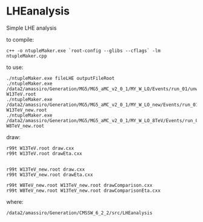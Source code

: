 LHEanalysis
===========

Simple LHE analysis


to compile:

    c++ -o ntupleMaker.exe `root-config --glibs --cflags` -lm ntupleMaker.cpp

to use:

    ./ntupleMaker.exe fileLHE outputFileRoot
    ./ntupleMaker.exe /data2/amassiro/Generation/MG5/MG5_aMC_v2_0_1/MY_W_LO/Events/run_01/unweighted_events.lhe   W13TeV.root
    ./ntupleMaker.exe /data2/amassiro/Generation/MG5/MG5_aMC_v2_0_1/MY_W_LO_new/Events/run_01/unweighted_events.lhe   W13TeV_new.root
    ./ntupleMaker.exe /data2/amassiro/Generation/MG5/MG5_aMC_v2_0_1/MY_W_LO_8TeV/Events/run_01/unweighted_events.lhe   W8TeV_new.root

draw:

    r99t W13TeV.root draw.cxx
    r99t W13TeV.root drawEta.cxx


    r99t W13TeV_new.root draw.cxx
    r99t W13TeV_new.root drawEta.cxx

    r99t W8TeV_new.root W13TeV_new.root drawComparison.cxx
    r99t W8TeV_new.root W13TeV_new.root drawComparisonEta.cxx


where:

    /data2/amassiro/Generation/CMSSW_6_2_2/src/LHEanalysis



